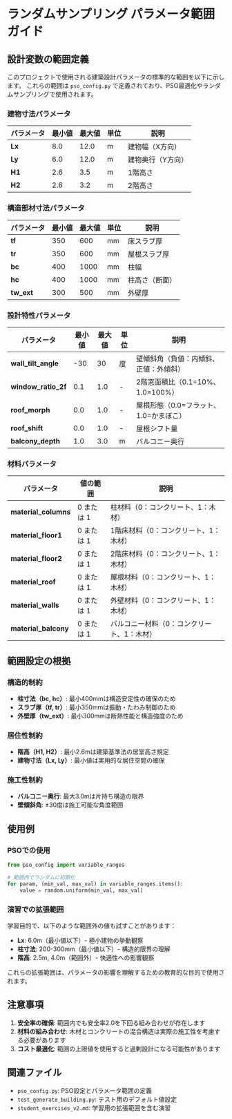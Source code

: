 # ランダムサンプリング パラメータ範囲ガイド

## 設計変数の範囲定義

このプロジェクトで使用される建築設計パラメータの標準的な範囲を以下に示します。
これらの範囲は `pso_config.py` で定義されており、PSO最適化やランダムサンプリングで使用されます。

### 建物寸法パラメータ

| パラメータ | 最小値 | 最大値 | 単位 | 説明 |
|-----------|--------|--------|------|------|
| **Lx** | 8.0 | 12.0 | m | 建物幅（X方向） |
| **Ly** | 6.0 | 12.0 | m | 建物奥行（Y方向） |
| **H1** | 2.6 | 3.5 | m | 1階高さ |
| **H2** | 2.6 | 3.2 | m | 2階高さ |

### 構造部材寸法パラメータ

| パラメータ | 最小値 | 最大値 | 単位 | 説明 |
|-----------|--------|--------|------|------|
| **tf** | 350 | 600 | mm | 床スラブ厚 |
| **tr** | 350 | 600 | mm | 屋根スラブ厚 |
| **bc** | 400 | 1000 | mm | 柱幅 |
| **hc** | 400 | 1000 | mm | 柱高さ（断面） |
| **tw_ext** | 300 | 500 | mm | 外壁厚 |

### 設計特性パラメータ

| パラメータ | 最小値 | 最大値 | 単位 | 説明 |
|-----------|--------|--------|------|------|
| **wall_tilt_angle** | -30 | 30 | 度 | 壁傾斜角（負値：内傾斜、正値：外傾斜） |
| **window_ratio_2f** | 0.1 | 1.0 | - | 2階窓面積比（0.1=10%、1.0=100%） |
| **roof_morph** | 0.0 | 1.0 | - | 屋根形態（0.0=フラット、1.0=かまぼこ） |
| **roof_shift** | 0.0 | 1.0 | - | 屋根シフト量 |
| **balcony_depth** | 1.0 | 3.0 | m | バルコニー奥行 |

### 材料パラメータ

| パラメータ | 値の範囲 | 説明 |
|-----------|----------|------|
| **material_columns** | 0 または 1 | 柱材料（0：コンクリート、1：木材） |
| **material_floor1** | 0 または 1 | 1階床材料（0：コンクリート、1：木材） |
| **material_floor2** | 0 または 1 | 2階床材料（0：コンクリート、1：木材） |
| **material_roof** | 0 または 1 | 屋根材料（0：コンクリート、1：木材） |
| **material_walls** | 0 または 1 | 外壁材料（0：コンクリート、1：木材） |
| **material_balcony** | 0 または 1 | バルコニー材料（0：コンクリート、1：木材） |

## 範囲設定の根拠

### 構造的制約
- **柱寸法（bc, hc）**: 最小400mmは構造安定性の確保のため
- **スラブ厚（tf, tr）**: 最小350mmは振動・たわみ制御のため
- **外壁厚（tw_ext）**: 最小300mmは断熱性能と構造強度のため

### 居住性制約
- **階高（H1, H2）**: 最小2.6mは建築基準法の居室高さ規定
- **建物寸法（Lx, Ly）**: 最小値は実用的な居住空間の確保

### 施工性制約
- **バルコニー奥行**: 最大3.0mは片持ち構造の限界
- **壁傾斜角**: ±30度は施工可能な角度範囲

## 使用例

### PSOでの使用
```python
from pso_config import variable_ranges

# 範囲内でランダムに初期化
for param, (min_val, max_val) in variable_ranges.items():
    value = random.uniform(min_val, max_val)
```

### 演習での拡張範囲
学習目的で、以下のような範囲外の値も試すことがあります：
- **Lx**: 6.0m（最小値以下）- 極小建物の挙動観察
- **柱寸法**: 200-300mm（最小値以下）- 構造的限界の理解
- **階高**: 2.5m, 4.0m（範囲外）- 快適性への影響観察

これらの拡張範囲は、パラメータの影響を理解するための教育的な目的で使用されます。

## 注意事項

1. **安全率の確保**: 範囲内でも安全率2.0を下回る組み合わせが存在します
2. **材料の組み合わせ**: 木材とコンクリートの混合構造は実際の施工性を考慮する必要があります
3. **コスト最適化**: 範囲の上限値を使用すると過剰設計になる可能性があります

## 関連ファイル
- `pso_config.py`: PSO設定とパラメータ範囲の定義
- `test_generate_building.py`: テスト用のデフォルト値設定
- `student_exercises_v2.md`: 学習用の拡張範囲を含む演習
